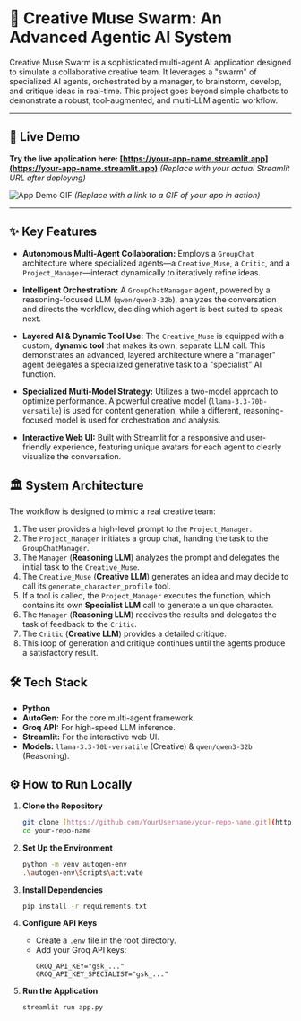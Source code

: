 # 🎨 Creative Muse Swarm: An Advanced Agentic AI System

Creative Muse Swarm is a sophisticated multi-agent AI application designed to simulate a collaborative creative team. It leverages a "swarm" of specialized AI agents, orchestrated by a manager, to brainstorm, develop, and critique ideas in real-time. This project goes beyond simple chatbots to demonstrate a robust, tool-augmented, and multi-LLM agentic workflow.

---

## 🚀 Live Demo

**Try the live application here: [https://your-app-name.streamlit.app](https://your-app-name.streamlit.app)** *(Replace with your actual Streamlit URL after deploying)*

![App Demo GIF](https://your-link-to-a.gif)
*(Replace with a link to a GIF of your app in action)*

---

## ✨ Key Features

- **Autonomous Multi-Agent Collaboration:** Employs a `GroupChat` architecture where specialized agents—a `Creative_Muse`, a `Critic`, and a `Project_Manager`—interact dynamically to iteratively refine ideas.

- **Intelligent Orchestration:** A `GroupChatManager` agent, powered by a reasoning-focused LLM (`qwen/qwen3-32b`), analyzes the conversation and directs the workflow, deciding which agent is best suited to speak next.

- **Layered AI & Dynamic Tool Use:** The `Creative_Muse` is equipped with a custom, **dynamic tool** that makes its own, separate LLM call. This demonstrates an advanced, layered architecture where a "manager" agent delegates a specialized generative task to a "specialist" AI function.

- **Specialized Multi-Model Strategy:** Utilizes a two-model approach to optimize performance. A powerful creative model (`llama-3.3-70b-versatile`) is used for content generation, while a different, reasoning-focused model is used for orchestration and analysis.

- **Interactive Web UI:** Built with Streamlit for a responsive and user-friendly experience, featuring unique avatars for each agent to clearly visualize the conversation.

## 🏛️ System Architecture

The workflow is designed to mimic a real creative team:

1.  The user provides a high-level prompt to the `Project_Manager`.
2.  The `Project_Manager` initiates a group chat, handing the task to the `GroupChatManager`.
3.  The `Manager` (**Reasoning LLM**) analyzes the prompt and delegates the initial task to the `Creative_Muse`.
4.  The `Creative_Muse` (**Creative LLM**) generates an idea and may decide to call its `generate_character_profile` tool.
5.  If a tool is called, the `Project_Manager` executes the function, which contains its own **Specialist LLM** call to generate a unique character.
6.  The `Manager` (**Reasoning LLM**) receives the results and delegates the task of feedback to the `Critic`.
7.  The `Critic` (**Creative LLM**) provides a detailed critique.
8.  This loop of generation and critique continues until the agents produce a satisfactory result.

## 🛠️ Tech Stack

- **Python**
- **AutoGen:** For the core multi-agent framework.
- **Groq API:** For high-speed LLM inference.
- **Streamlit:** For the interactive web UI.
- **Models:** `llama-3.3-70b-versatile` (Creative) & `qwen/qwen3-32b` (Reasoning).

## ⚙️ How to Run Locally

1.  **Clone the Repository**
    ```bash
    git clone [https://github.com/YourUsername/your-repo-name.git](https://github.com/YourUsername/your-repo-name.git)
    cd your-repo-name
    ```

2.  **Set Up the Environment**
    ```bash
    python -m venv autogen-env
    .\autogen-env\Scripts\activate
    ```

3.  **Install Dependencies**
    ```bash
    pip install -r requirements.txt
    ```

4.  **Configure API Keys**
    - Create a `.env` file in the root directory.
    - Add your Groq API keys:
      ```
      GROQ_API_KEY="gsk_..."
      GROQ_API_KEY_SPECIALIST="gsk_..."
      ```

5.  **Run the Application**
    ```bash
    streamlit run app.py
    ```